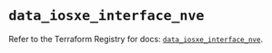 # `data_iosxe_interface_nve`

Refer to the Terraform Registry for docs: [`data_iosxe_interface_nve`](https://registry.terraform.io/providers/ciscodevnet/iosxe/0.9.3/docs/data-sources/interface_nve).
